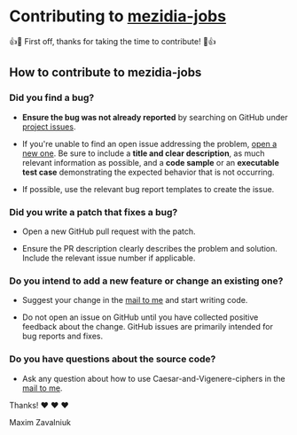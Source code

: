 # Contributing to [mezidia-jobs](https://github.com/mezidia/mezidia-jobs)

:+1::tada: First off, thanks for taking the time to contribute! :tada::+1:

## How to contribute to mezidia-jobs

### **Did you find a bug?**

* **Ensure the bug was not already reported** by searching on GitHub under [project issues](https://github.com/mezidia/mezidia-jobs/issues).

* If you're unable to find an open issue addressing the problem, [open a new one](https://github.com/mezidia/mezidia-jobs/issues/new). Be sure to include a **title and clear description**, as much relevant information as possible, and a **code sample** or an **executable test case** demonstrating the expected behavior that is not occurring.

* If possible, use the relevant bug report templates to create the issue.

### **Did you write a patch that fixes a bug?**

* Open a new GitHub pull request with the patch.

* Ensure the PR description clearly describes the problem and solution. Include the relevant issue number if applicable.

### **Do you intend to add a new feature or change an existing one?**

* Suggest your change in the [mail to me](mailto:mezgoodle@gmail.com) and start writing code.

* Do not open an issue on GitHub until you have collected positive feedback about the change. GitHub issues are primarily intended for bug reports and fixes.

### **Do you have questions about the source code?**

* Ask any question about how to use Caesar-and-Vigenere-ciphers in the [mail to me](mailto:mezgoodle@gmail.com).

Thanks! :heart: :heart: :heart:

Maxim Zavalniuk
